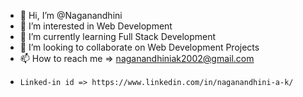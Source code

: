 - 👋 Hi, I’m @Naganandhini
- 👀 I’m interested in Web Development
- 🌱 I’m currently learning Full Stack Development
- 💞️ I’m looking to collaborate on Web Development Projects
- 📫 How to reach me => naganandhiniak2002@gmail.com
-     Linked-in id => https://www.linkedin.com/in/naganandhini-a-k/

<!---
Naganadhini/Naganadhini is a ✨ special ✨ repository because its `README.md` (this file) appears on your GitHub profile.
You can click the Preview link to take a look at your changes.
--->
